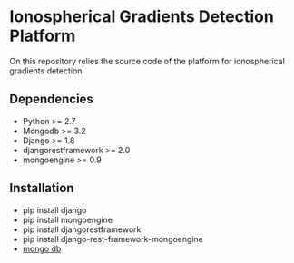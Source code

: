 Ionospherical Gradients Detection Platform
==========================================

On this repository relies the source code of the platform for ionospherical gradients detection.


## Dependencies

* Python      >=  2.7
* Mongodb     >=  3.2
* Django      >=  1.8
* djangorestframework >=  2.0 
* mongoengine >=  0.9

## Installation

* pip install django
* pip install mongoengine
* pip install djangorestframework
* pip install django-rest-framework-mongoengine
* [mongo db](https://docs.mongodb.com/manual/installation/)

